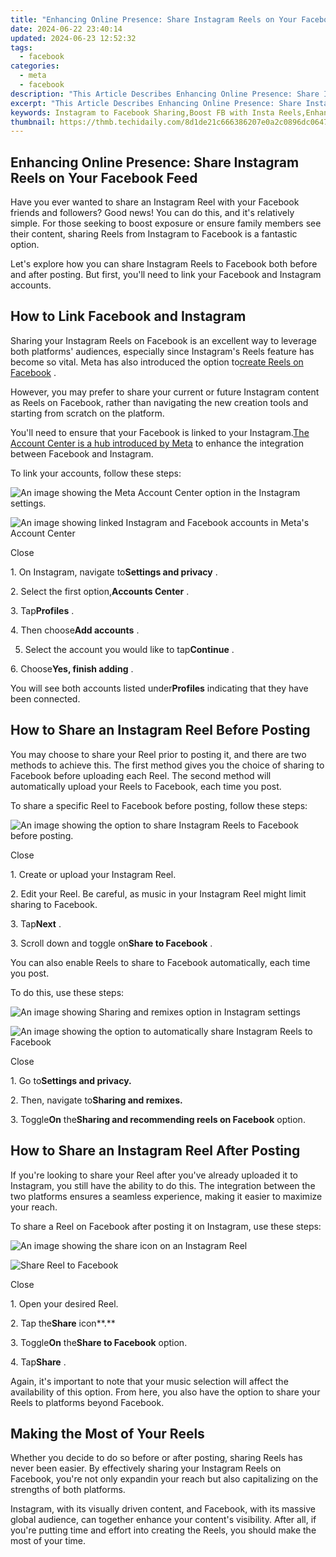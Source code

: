 ```yaml
---
title: "Enhancing Online Presence: Share Instagram Reels on Your Facebook Feed"
date: 2024-06-22 23:40:14
updated: 2024-06-23 12:52:32
tags:
  - facebook
categories:
  - meta
  - facebook
description: "This Article Describes Enhancing Online Presence: Share Instagram Reels on Your Facebook Feed"
excerpt: "This Article Describes Enhancing Online Presence: Share Instagram Reels on Your Facebook Feed"
keywords: Instagram to Facebook Sharing,Boost FB with Insta Reels,Enhance FB Presence,Share Insta Content FB,Social Media Engagement,Upload Insta Reels on FB,Increase Facebook Shares
thumbnail: https://thmb.techidaily.com/8d1de21c666386207e0a2c0896dc0647ebc82a413cfdd6aa282a235213b145ee.jpg
---
```


## Enhancing Online Presence: Share Instagram Reels on Your Facebook Feed

 Have you ever wanted to share an Instagram Reel with your Facebook friends and followers? Good news! You can do this, and it's relatively simple. For those seeking to boost exposure or ensure family members see their content, sharing Reels from Instagram to Facebook is a fantastic option.

 Let's explore how you can share Instagram Reels to Facebook both before and after posting. But first, you'll need to link your Facebook and Instagram accounts.

## How to Link Facebook and Instagram

 Sharing your Instagram Reels on Facebook is an excellent way to leverage both platforms' audiences, especially since Instagram's Reels feature has become so vital. Meta has also introduced the option to[create Reels on Facebook](https://www.makeuseof.com/how-to-create-reels-facebook/) .

 However, you may prefer to share your current or future Instagram content as Reels on Facebook, rather than navigating the new creation tools and starting from scratch on the platform.

 You'll need to ensure that your Facebook is linked to your Instagram.[The Account Center is a hub introduced by Meta](http://www.makeuseof.com/facebook-instagram-account-center-linked-accounts/) to enhance the integration between Facebook and Instagram.

To link your accounts, follow these steps:

![An image showing the Meta Account Center option in the Instagram settings.](https://static1.makeuseofimages.com/wordpress/wp-content/uploads/2023/08/meta-account-center-option-1.jpg)

![An image showing linked Instagram and Facebook accounts in Meta's Account Center](https://static1.makeuseofimages.com/wordpress/wp-content/uploads/2023/08/linking-accounts-in-meta-account-center-1.jpg)

Close

 1\. On Instagram, navigate to**Settings and privacy** .

 2\. Select the first option,**Accounts Center** .

 3\. Tap**Profiles** .

 4\. Then choose**Add accounts** .

 5. Select the account you would like to tap**Continue** .

 6\. Choose**Yes, finish adding** .

 You will see both accounts listed under**Profiles** indicating that they have been connected.

## How to Share an Instagram Reel Before Posting

 You may choose to share your Reel prior to posting it, and there are two methods to achieve this. The first method gives you the choice of sharing to Facebook before uploading each Reel. The second method will automatically upload your Reels to Facebook, each time you post.

 To share a specific Reel to Facebook before posting, follow these steps:

![An image showing the option to share Instagram Reels to Facebook before posting.](https://static1.makeuseofimages.com/wordpress/wp-content/uploads/2023/08/share-reel-to-facebook-before-posting.jpg)

Close

1\. Create or upload your Instagram Reel.

 2\. Edit your Reel. Be careful, as music in your Instagram Reel might limit sharing to Facebook.

 3\. Tap**Next** .

 3\. Scroll down and toggle on**Share to Facebook** .

 You can also enable Reels to share to Facebook automatically, each time you post.

To do this, use these steps:

![An image showing Sharing and remixes option in Instagram settings](https://static1.makeuseofimages.com/wordpress/wp-content/uploads/2023/08/instagram-sharing-and-remixes-option-2.jpg)

![An image showing the option to automatically share Instagram Reels to Facebook](https://static1.makeuseofimages.com/wordpress/wp-content/uploads/2023/08/sharing-instagram-reels-to-facebook-before-posting-1.jpg)

Close

 1\. Go to**Settings and privacy.**

 2\. Then, navigate to**Sharing and remixes.**

 3\. Toggle**On** the**Sharing and recommending reels on Facebook** option.

## How to Share an Instagram Reel After Posting

 If you're looking to share your Reel after you've already uploaded it to Instagram, you still have the ability to do this. The integration between the two platforms ensures a seamless experience, making it easier to maximize your reach.

 To share a Reel on Facebook after posting it on Instagram, use these steps:

![An image showing the share icon on an Instagram Reel](https://static1.makeuseofimages.com/wordpress/wp-content/uploads/2023/08/share-button-on-instagram-reel-2.jpg)

![Share Reel to Facebook](https://static1.makeuseofimages.com/wordpress/wp-content/uploads/2023/09/share-reel-to-facebook.jpg)

Close

1\. Open your desired Reel.

 2\. Tap the**Share** icon**.**

 3\. Toggle**On** the**Share to Facebook** option.

 4\. Tap**Share** .

 Again, it's important to note that your music selection will affect the availability of this option. From here, you also have the option to share your Reels to platforms beyond Facebook.

## Making the Most of Your Reels

 Whether you decide to do so before or after posting, sharing Reels has never been easier. By effectively sharing your Instagram Reels on Facebook, you're not only expandin your reach but also capitalizing on the strengths of both platforms.

 Instagram, with its visually driven content, and Facebook, with its massive global audience, can together enhance your content's visibility. After all, if you're putting time and effort into creating the Reels, you should make the most of your time.


<ins class="adsbygoogle"
     style="display:block"
     data-ad-format="autorelaxed"
     data-ad-client="ca-pub-7571918770474297"
     data-ad-slot="1223367746"></ins>



<ins class="adsbygoogle"
     style="display:block"
     data-ad-client="ca-pub-7571918770474297"
     data-ad-slot="8358498916"
     data-ad-format="auto"
     data-full-width-responsive="true"></ins>
